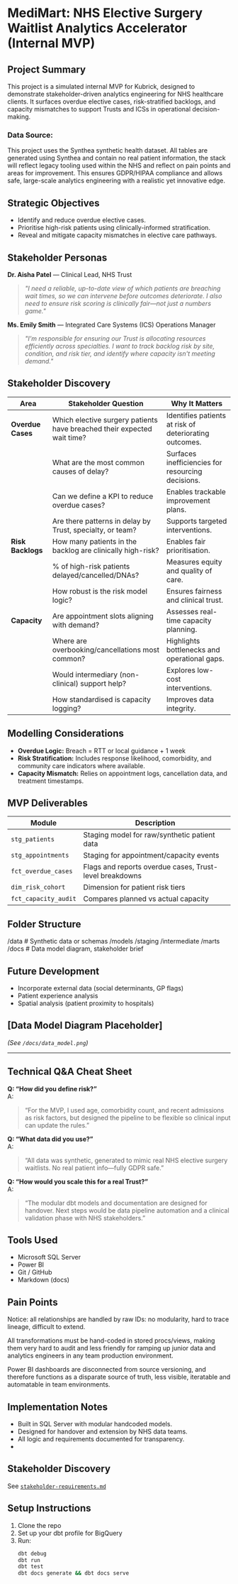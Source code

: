 # MediMart: NHS Elective Surgery Waitlist Analytics Accelerator (Internal MVP)

## Project Summary
This project is a simulated internal MVP for Kubrick, designed to demonstrate stakeholder-driven analytics engineering for NHS healthcare clients. It surfaces overdue elective cases, risk-stratified backlogs, and capacity mismatches to support Trusts and ICSs in operational decision-making.  

### Data Source:
This project uses the Synthea synthetic health dataset. All tables are generated using Synthea and contain no real patient information, the stack will reflect legacy tooling used within the NHS and reflect on pain points and areas for improvement. This ensures GDPR/HIPAA compliance and allows safe, large-scale analytics engineering with a realistic yet innovative edge.


## Strategic Objectives
- Identify and reduce overdue elective cases.
- Prioritise high-risk patients using clinically-informed stratification.
- Reveal and mitigate capacity mismatches in elective care pathways.

## Stakeholder Personas

**Dr. Aisha Patel** — Clinical Lead, NHS Trust  
> *"I need a reliable, up-to-date view of which patients are breaching wait times, so we can intervene before outcomes deteriorate. I also need to ensure risk scoring is clinically fair—not just a numbers game."*

**Ms. Emily Smith** — Integrated Care Systems (ICS) Operations Manager  
> *"I’m responsible for ensuring our Trust is allocating resources efficiently across specialties. I want to track backlog risk by site, condition, and risk tier, and identify where capacity isn't meeting demand."*

## Stakeholder Discovery

| Area                | Stakeholder Question                                                     | Why It Matters                                         |
|---------------------|--------------------------------------------------------------------------|--------------------------------------------------------|
| **Overdue Cases**   | Which elective surgery patients have breached their expected wait time?  | Identifies patients at risk of deteriorating outcomes. |
|                     | What are the most common causes of delay?                               | Surfaces inefficiencies for resourcing decisions.      |
|                     | Can we define a KPI to reduce overdue cases?                            | Enables trackable improvement plans.                   |
|                     | Are there patterns in delay by Trust, specialty, or team?               | Supports targeted interventions.                       |
| **Risk Backlogs**   | How many patients in the backlog are clinically high-risk?              | Enables fair prioritisation.                           |
|                     | % of high-risk patients delayed/cancelled/DNAs?                         | Measures equity and quality of care.                   |
|                     | How robust is the risk model logic?                                     | Ensures fairness and clinical trust.                   |
| **Capacity**        | Are appointment slots aligning with demand?                             | Assesses real-time capacity planning.                  |
|                     | Where are overbooking/cancellations most common?                        | Highlights bottlenecks and operational gaps.           |
|                     | Would intermediary (non-clinical) support help?                         | Explores low-cost interventions.                       |
|                     | How standardised is capacity logging?                                   | Improves data integrity.                               |

## Modelling Considerations
- **Overdue Logic:** Breach = RTT or local guidance + 1 week
- **Risk Stratification:** Includes response likelihood, comorbidity, and community care indicators where available.
- **Capacity Mismatch:** Relies on appointment logs, cancellation data, and treatment timestamps.

## MVP Deliverables

| Module               | Description                                              |
|----------------------|---------------------------------------------------------|
| `stg_patients`       | Staging model for raw/synthetic patient data            |
| `stg_appointments`   | Staging for appointment/capacity events                 |
| `fct_overdue_cases`  | Flags and reports overdue cases, Trust-level breakdowns |
| `dim_risk_cohort`    | Dimension for patient risk tiers                        |
| `fct_capacity_audit` | Compares planned vs actual capacity                     |

## Folder Structure

/data # Synthetic data or schemas
/models
/staging
/intermediate
/marts
/docs # Data model diagram, stakeholder brief



## Future Development
- Incorporate external data (social determinants, GP flags)
- Patient experience analysis
- Spatial analysis (patient proximity to hospitals)

## [Data Model Diagram Placeholder]
*(See `/docs/data_model.png`)*


---

## **Technical Q&A Cheat Sheet**

**Q: “How did you define risk?”**  
A:  
> “For the MVP, I used age, comorbidity count, and recent admissions as risk factors, but designed the pipeline to be flexible so clinical input can update the rules.”

**Q: “What data did you use?”**  
A:  
> “All data was synthetic, generated to mimic real NHS elective surgery waitlists. No real patient info—fully GDPR safe.”

**Q: “How would you scale this for a real Trust?”**  
A:  
> “The modular dbt models and documentation are designed for handover. Next steps would be data pipeline automation and a clinical validation phase with NHS stakeholders.”

## Tools Used

- Microsoft SQL Server
- Power BI
- Git / GitHub
- Markdown (docs)


## Pain Points
Notice: all relationships are handled by raw IDs: no modularity, hard to trace lineage, difficult to extend.

All transformations must be hand-coded in stored procs/views, making them very hard to audit and less friendly for ramping up junior data and analytics engineers in any team production environment.

Power BI dashboards are disconnected from source versioning, and therefore functions as a disparate source of truth, less visible, iteratable and automatable in team environments.

## Implementation Notes
- Built in SQL Server with modular handcoded models.
- Designed for handover and extension by NHS data teams.
- All logic and requirements documented for transparency.
- 
## Stakeholder Discovery

See [`stakeholder-requirements.md`](./stakeholder-requirements.md)

## Setup Instructions

1. Clone the repo  
2. Set up your dbt profile for BigQuery  
3. Run:  
   ```bash
   dbt debug
   dbt run
   dbt test
   dbt docs generate && dbt docs serve
